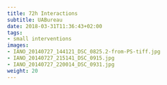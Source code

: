 ```yaml
---
title: 72h Interactions
subtitle: UABureau
date: 2018-03-31T11:36:43+02:00
tags:
- small interventions
images:
- IANO_20140727_144121_DSC_0825.2-from-PS-tiff.jpg
- IANO_20140727_215141_DSC_0915.jpg
- IANO_20140727_220014_DSC_0931.jpg
weight: 20
---
```



